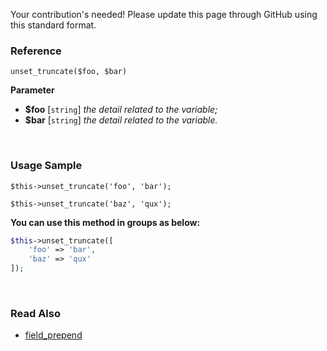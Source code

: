 Your contribution's needed!
Please update this page through GitHub using this standard format.

### Reference
`unset_truncate($foo, $bar)`

**Parameter**
* **$foo** [`string`] *the detail related to the variable;*
* **$bar** [`string`] *the detail related to the variable.*

&nbsp;

### Usage Sample
`$this->unset_truncate('foo', 'bar');`

`$this->unset_truncate('baz', 'qux');`

**You can use this method in groups as below:**
```php
$this->unset_truncate([
    'foo' => 'bar',
    'baz' => 'qux'
]);
```

&nbsp;

### Read Also
* [field_prepend](./field_prepend)
